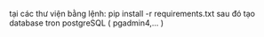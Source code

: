 tại các thư viện bằng lệnh:
pip install -r requirements.txt
sau đó tạo database tron postgreSQL ( pgadmin4,... )
